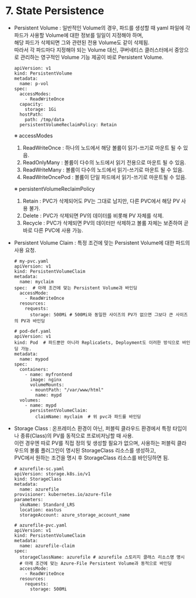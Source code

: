 # 7. State Persistence
- Persistent Volume : 일반적인 Volume의 경우, 파드를 생성할 때 yaml 파일에 각 파드가 사용할 Volume에 대한 정보를 일일이 지정해야 하며,  
  해당 파드가 삭제되면 그와 관련된 전용 Volume도 같이 삭제됨.  
  따라서 각 파드마다 지정해야 되는 Volume 대신, 쿠버네티스 클러스터에서 중앙으로 관리하는 영구적인 Volume 기능 제공이 바로 Persistent Volume.
  
  ```
  apiVersion: v1
  kind: PersistentVolume
  metadata:
    name: p-vol
  spec:
    accessModes:
      - ReadWriteOnce
    capacity:
      storage: 1Gi
    hostPath:
      path: /tmp/data
    persistentVolumeReclaimPolicy: Retain
  ```

  ※ accessModes  
    1) ReadWriteOnce : 하나의 노드에서 해당 볼륨이 읽기-쓰기로 마운트 될 수 있음.  
    2) ReadOnlyMany : 볼륨이 다수의 노드에서 읽기 전용으로 마운트 될 수 있음.  
    3) ReadWriteMany : 볼륨이 다수의 노드에서 읽기-쓰기로 마운트 될 수 있음.  
    4) ReadWriteOncePod : 볼륨이 단일 파드에서 읽기-쓰기로 마운트될 수 있음.    
      
  ※ persistentVolumeReclaimPolicy
    1) Retain : PVC가 삭제되어도 PV는 그대로 남지만, 다른 PVC에서 해당 PV 사용 불가.  
    2) Delete : PVC가 삭제되면 PV의 데이터를 비롯해 PV 자체를 삭제.  
    3) Recycle : PVC가 삭제되면 PV의 데이터만 삭제하고 볼륨 자체는 보존하여 곧바로 다른 PVC에 사용 가능.  

- Persistent Volume Claim : 특정 조건에 맞는 Persistent Volume에 대한 파드의 사용 요청.
  ```
  # my-pvc.yaml 
  apiVersion: v1
  kind: PersistentVolumeClaim
  metadata:
    name: myclaim
  spec:  # 아래 조건에 맞는 Persistent Volume과 바인딩
    accessMode:
      - ReadWriteOnce
    resources:
      requests:
        storage: 500Mi # 500Mi와 동일한 사이즈의 PV가 없으면 그보다 큰 사이즈의 PV과 바인딩
  ```
  ```
  # pod-def.yaml
  apiVersion: v1
  kind: Pod  # 파드뿐만 아니라 ReplicaSets, Deployment도 이러한 방식으로 바인딩 가능.
  metadata:
    name: mypod
  spec:
    containers:
      - name: myfrontend
        image: nginx
        volumeMounts:
        - mountPath: "/var/www/html"
          name: mypd
    volumes:
      - name: mypd
        persistentVolumeClaim:
          claimName: myclaim  # 위 pvc과 파드를 바인딩
  ```

- Storage Class : 온프레미스 환경이 아닌, 퍼블릭 클라우드 환경에서 특정 타입이나 종류(Class)의 PV를 동적으로 프로비저닝할 때 사용.  
  이런 경우엔 따로 PV를 직접 정의 및 생성할 필요가 없으며, 사용하는 퍼블릭 클라우드의 볼륨 플러그인이 명시된 StorageClass 리소스를 생성하고,  
  PVC에서 원하는 조건을 명시 후 StorageClass 리소스를 바인딩하면 됨.  
  ```
  # azurefile-sc.yaml
  apiVersion: storage.k8s.io/v1
  kind: StorageClass
  metadata:
    name: azurefile
  provisioner: kubernetes.io/azure-file
  parameters:
    skuName: Standard_LRS
    location: eastus
    storageAccount: azure_storage_account_name
  ```
  ```
  # azurefile-pvc.yaml 
  apiVersion: v1
  kind: PersistentVolumeClaim
  metadata:
    name: azurefile-claim
  spec:  
    storageClassName: azurefile # azurefile 스토리지 클래스 리소스명 명시
    # 아래 조건에 맞는 Azure-File Persistent Volume과 동적으로 바인딩
    accessMode:
      - ReadWriteOnce
    resources:
      requests:
        storage: 500Mi
  ```
  
